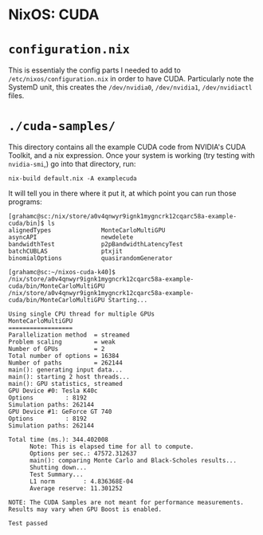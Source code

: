 # NixOS: CUDA

# `configuration.nix`

This is essentialy the config parts I needed to add to
`/etc/nixos/configuration.nix` in order to have CUDA. Particularly note the
SystemD unit, this creates the `/dev/nvidia0`, `/dev/nvidia1`,
`/dev/nvidiactl` files.

# `./cuda-samples/`

This directory contains all the example CUDA code from NVIDIA's CUDA Toolkit,
and a nix expression. Once your system is working (try testing with
`nvidia-smi`,) go into that directory, run:

```
nix-build default.nix -A examplecuda
```

It will tell you in there where it put it, at which point you can run those
programs:

```
[grahamc@sc:/nix/store/a0v4qnwyr9ignk1mygncrk12cqarc58a-example-cuda/bin]$ ls
alignedTypes              MonteCarloMultiGPU
asyncAPI                  newdelete
bandwidthTest             p2pBandwidthLatencyTest
batchCUBLAS               ptxjit
binomialOptions           quasirandomGenerator
```

```
[grahamc@sc:~/nixos-cuda-k40]$ /nix/store/a0v4qnwyr9ignk1mygncrk12cqarc58a-example-cuda/bin/MonteCarloMultiGPU
/nix/store/a0v4qnwyr9ignk1mygncrk12cqarc58a-example-cuda/bin/MonteCarloMultiGPU Starting...

Using single CPU thread for multiple GPUs
MonteCarloMultiGPU
==================
Parallelization method  = streamed
Problem scaling         = weak
Number of GPUs          = 2
Total number of options = 16384
Number of paths         = 262144
main(): generating input data...
main(): starting 2 host threads...
main(): GPU statistics, streamed
GPU Device #0: Tesla K40c
Options         : 8192
Simulation paths: 262144
GPU Device #1: GeForce GT 740
Options         : 8192
Simulation paths: 262144

Total time (ms.): 344.402008
      Note: This is elapsed time for all to compute.
      Options per sec.: 47572.312637
      main(): comparing Monte Carlo and Black-Scholes results...
      Shutting down...
      Test Summary...
      L1 norm        : 4.836368E-04
      Average reserve: 11.301252

NOTE: The CUDA Samples are not meant for performance measurements. Results may vary when GPU Boost is enabled.

Test passed
```